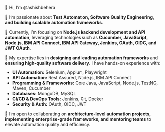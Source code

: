 👋 Hi, I’m @ashishbehera  

👀 I’m passionate about **Test Automation, Software Quality Engineering, and building scalable automation frameworks**.  

🌱 Currently, I’m focusing on **Node.js backend development and API automation**, leveraging technologies such as **Cucumber, JavaScript, Node.js, IBM API Connect, IBM API Gateway, Jenkins, OAuth, OIDC, and JWT OAuth**.  

💼 My expertise lies in **designing and leading automation frameworks** and **ensuring high-quality software delivery**. I have hands-on experience with:  
- **UI Automation:** Selenium, Appium, Playwright  
- **API Automation:** Rest Assured, Node.js, IBM API Connect  
- **Programming & Frameworks:** Core Java, JavaScript, Node.js, TestNG, Maven, Cucumber  
- **Databases:** MongoDB, MySQL  
- **CI/CD & DevOps Tools:** Jenkins, Git, Docker  
- **Security & Auth:** OAuth, OIDC, JWT  

💞️ I’m open to collaborating on **architecture-level automation projects, implementing enterprise-grade frameworks, and mentoring teams** to elevate automation quality and efficiency.
